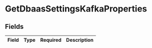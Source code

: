 # GetDbaasSettingsKafkaProperties


## Fields

| Field       | Type        | Required    | Description |
| ----------- | ----------- | ----------- | ----------- |